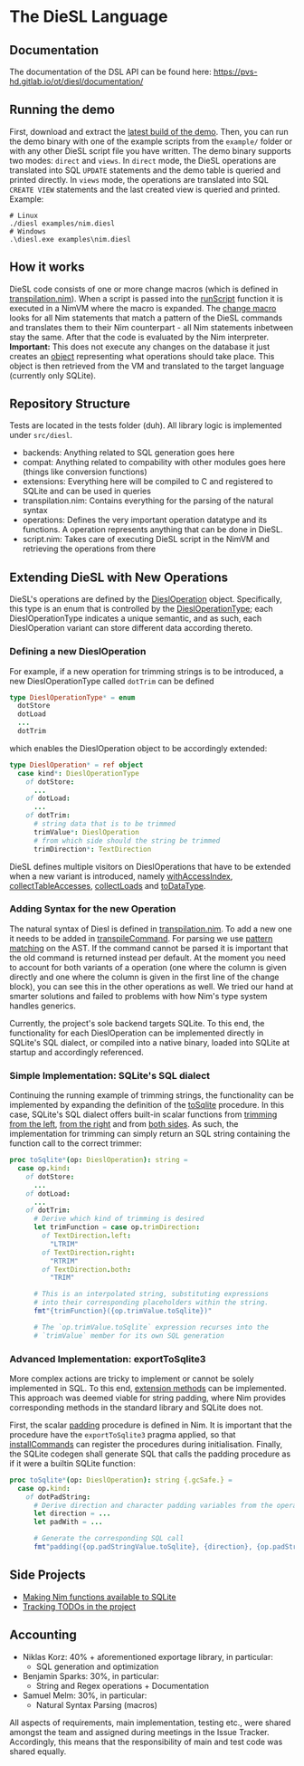 # The DieSL Language

## Documentation
The documentation of the DSL API can be found here: https://pvs-hd.gitlab.io/ot/diesl/documentation/

## Running the demo

First, download and extract the [latest build of the demo](https://gitlab.com/pvs-hd/ot/diesl/-/jobs/artifacts/develop/download?job=build%20demo).
Then, you can run the demo binary with one of the example scripts from the `example/` folder or with any other DieSL script file you have written.
The demo binary supports two modes: `direct` and `views`.
In `direct` mode, the DieSL operations are translated into SQL `UPDATE` statements and the demo table is queried and printed directly.
In `views` mode, the operations are translated into SQL `CREATE VIEW` statements and the last created view is queried and printed.
Example:

```
# Linux
./diesl examples/nim.diesl
# Windows
.\diesl.exe examples\nim.diesl
```

## How it works

DieSL code consists of one or more change macros (which is defined in [transpilation.nim](src/diesl/syntax/transpilation.nim)). When a script is passed into the [runScript](src/diesl/script.nim#L127) function it is executed in a NimVM where the macro is expanded. The [change macro](src/diesl/syntax/transpilation.nim#L304) looks for all Nim statements that match a pattern of the DieSL commands and translates them to their Nim counterpart - all Nim statements inbetween stay the same. After that the code is evaluated by the Nim interpreter. __Important:__ This does not execute any changes on the database it just creates an [object](src/diesl/operations/base.nim#L16) representing what operations should take place. This object is then retrieved from the VM and translated to the target language (currently only SQLite).

## Repository Structure

Tests are located in the tests folder (duh). All library logic is implemented under `src/diesl`.

- backends: Anything related to SQL generation goes here
- compat: Anything related to compability with other modules goes here (things like conversion functions)
- extensions: Everything here will be compiled to C and registered to SQLite and can be used in queries
- transpilation.nim: Contains everything for the parsing of the natural syntax
- operations: Defines the very important operation datatype and its functions. A operation represents anything that can be done in DieSL.
- script.nim: Takes care of executing DieSL script in the NimVM and retrieving the operations from there

## Extending DieSL with New Operations

DieSL's operations are defined by the [DieslOperation](src/diesl/operations/types.nim#L49) object.
Specifically, this type is an enum that is controlled by the [DieslOperationType](src/diesl/operations/types.nim#L6); each DieslOperationType indicates a unique semantic, and as such, each DieslOperation variant can store different data according thereto.


### Defining a new DieslOperation

For example, if a new operation for trimming strings is to be introduced, a new DieslOperationType called `dotTrim` can be defined

```nim
type DieslOperationType* = enum
  dotStore
  dotLoad
  ...
  dotTrim
```

which enables the DieslOperation object to be accordingly extended:
```nim
type DieslOperation* = ref object
  case kind*: DieslOperationType
    of dotStore:
      ...
    of dotLoad:
      ...
    of dotTrim:
      # string data that is to be trimmed
      trimValue*: DieslOperation
      # from which side should the string be trimmed
      trimDirection*: TextDirection
```

DieSL defines multiple visitors on DieslOperations that have to be extended when a new variant is introduced, namely [withAccessIndex](src/diesl/operations/accessindex.nim#L5), [collectTableAccesses](src/diesl/operations/boundaries.nim#L5), [collectLoads](src/diesl/operations/optimizations.nim#L8) and [toDataType](src/diesl/operations/types.nim#L122).


### Adding Syntax for the new Operation

The natural syntax of Diesl is defined in [transpilation.nim](src/diesl/syntax/transpilation.nim). To add a new one it needs to be added in [transpileCommand](src/diesl/syntax/transpilation.nim#L263). For parsing we use [pattern matching](https://nim-lang.github.io/fusion/src/fusion/matching.html) on the AST. If the command cannot be parsed it is important that the old command is returned instead per default. At the moment you need to account for both variants of a operation (one where the column is given directly and one where the column is given in the first line of the change block), you can see this in the other operations as well. We tried our hand at smarter solutions and failed to problems with how Nim's type system handles generics.

Currently, the project's sole backend targets SQLite.
To this end, the functionality for each DieslOperation can be implemented directly in SQLite's SQL dialect, or compiled into a native binary, loaded into SQLite at startup and accordingly referenced.

### Simple Implementation: SQLite's SQL dialect

Continuing the running example of trimming strings, the functionality can be implemented by expanding the definition of the [toSqlite](src/diesl/backends/sqlite.nim#L12) procedure.
In this case, SQLite's SQL dialect offers built-in scalar functions from [trimming from the left](https://www.sqlite.org/lang_corefunc.html#ltrim), [from the right](https://www.sqlite.org/lang_corefunc.html#rtrim) and from [both sides](https://www.sqlite.org/lang_corefunc.html#trim).
As such, the implementation for trimming can simply return an SQL string containing the function call to the correct trimmer:

```nim
proc toSqlite*(op: DieslOperation): string =
  case op.kind:
    of dotStore:
      ...
    of dotLoad:
      ...
    of dotTrim:
      # Derive which kind of trimming is desired
      let trimFunction = case op.trimDirection:
        of TextDirection.left:
          "LTRIM"
        of TextDirection.right:
          "RTRIM"
        of TextDirection.both:
          "TRIM"

      # This is an interpolated string, substituting expressions
      # into their corresponding placeholders within the string.
      fmt"{trimFunction}({op.trimValue.toSqlite})"

      # The `op.trimValue.toSqlite` expression recurses into the
      # `trimValue` member for its own SQL generation
```


### Advanced Implementation: exportToSqlite3

More complex actions are tricky to implement or cannot be solely implemented in SQL.
To this end, [extension methods](src/diesl/extensions/sqlite.nim) can be implemented.
This approach was deemed viable for string padding, where Nim provides corresponding methods in the standard library and SQLite does not.

First, the scalar [padding](src/diesl/extensions/sqlite.nim#26) procedure is defined in Nim.
It is important that the procedure have the `exportToSqlite3` pragma applied, so that [installCommands](src/diesl/extensions/sqlite.nim#8) can register the procedures during initialisation.
Finally, the SQLite codegen shall generate SQL that calls the padding procedure as if it were a builtin SQLite function:

```nim
proc toSqlite*(op: DieslOperation): string {.gcSafe.} =
  case op.kind:
    of dotPadString:
      # Derive direction and character padding variables from the operation
      let direction = ...
      let padWith = ...

      # Generate the corresponding SQL call
      fmt"padding({op.padStringValue.toSqlite}, {direction}, {op.padStringCount}, {padWith})"
```


## Side Projects

- [Making Nim functions available to SQLite](https://github.com/niklaskorz/nim-exporttosqlite3/)
- [Tracking TODOs in the project](https://github.com/preslavmihaylov/todocheck/pull/160)



## Accounting

* Niklas Korz: 40% + aforementioned exportage library, in particular:
  * SQL generation and optimization
* Benjamin Sparks: 30%, in particular:
  * String and Regex operations + Documentation
* Samuel Melm: 30%, in particular:
  * Natural Syntax Parsing (macros)

All aspects of requirements, main implementation, testing etc., were shared amongst the team and assigned during meetings in the Issue Tracker.
Accordingly, this means that the responsibility of main and test code was shared equally.
